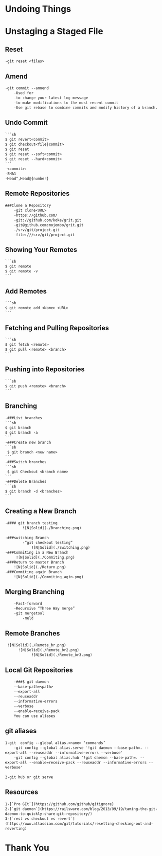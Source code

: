 # Undoing Things

# Unstaging a Staged File

## Reset  
    -git reset <files>

## Amend
    -git commit --amnend
        -Used for 
        -to change your latest log message
        -to make modifications to the most recent commit
        -Use git rebase to combine commits and modify history of a branch.

## Undo Commit
    ```sh
    $ git revert<commit>
    $ git checkout<file|commit>
    $ git reset
    $ git reset --soft<commit>
    $ git reset --hard<commit>
    ```
    -<commit>:
    -SHA1
    -Head^,Head@{number}

## Remote Repositories
    ###Clone a Repository
        -git clone<URL>
        -https://github.com/
        -git://github.com/koke/grit.git
        -git@github.com:mojombo/grit.git
        -/srv/git/project.git
        -file:///srv/git/project.git

## Showing Your Remotes
    ```sh
    $ git remote
    $ git remote -v
    ```
## Add Remotes
    ```sh
    $ git remote add <Name> <URL>
    ```

## Fetching and Pulling Repositories 
    ```sh
    $ git fetch <remote>
    $ git pull <remote> <branch>
    ```
## Pushing into Repositories
    ```sh
    $ git push <remote> <branch>
    ```
## Branching
    -###List branches
    ```sh
    $ git branch
    $ git branch -a
    ```
    -###Create new branch
    ```sh
     $ git branch <new name>
    ```
    -###Switch branches
    ```sh
     $ git Checkout <branch name>
    ```
    -###Delete Branches
    ```sh
    $ git branch -d <branches>
    ```

## Creating a New Branch 

    -#### git branch testing
            ![N|Solid](./Branching.png)
    
    -###switching Branch 
            -“git checkout testing”
                ![N|Solid](./Switching.png)
    -###Commiting in a New Branch
         ![N|Solid](./Commiting.png)
    -###Return to master Branch
        ![N|Solid](./Return.png)
    -###Commiting again Branch
        ![N|Solid](./Commiting_agin.png)

## Merging Branching
        -Fast-forward
        -Recursive “Three Way merge”
        -git mergetool
            -meld

## Remote Branches
     
     ![N|Solid](./Remote_br.png)
          ![N|Solid](./Remote_br2.png)
                ![N|Solid](./Remote_br3.png)

## Local Git Repositories 
        -###$ git daemon
        --base-path=<path> 
        --export-all 
        --reuseaddr 
        --informative-errors 
        --verbose
        --enable=receive-pack
        You can use aliases

## git aliases
    
    1-git  config --global alias.<name> ‘commands’
        -git config --global alias.serve '!git daemon --base-path=. --export-all --reuseaddr --informative-errors --verbose'
        -git config --global alias.hub '!git daemon --base-path=. --export-all --enable=receive-pack --reuseaddr --informative-errors --verbose'
    
    2-git hub or git serve

## Resources
    1-[`Pro GIt`](https://github.com/github/gitignore)
    2-[`git daemon`](https://railsware.com/blog/2013/09/19/taming-the-git-daemon-to-quickly-share-git-repository/)
    3-[`rest vs checkout vs revert`](https://www.atlassian.com/git/tutorials/resetting-checking-out-and-reverting)


# Thank You

